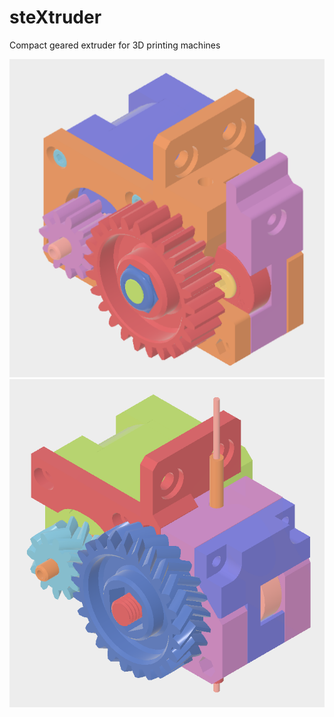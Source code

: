 # steXtruder
Compact geared extruder for 3D printing machines

![extruder v1](./v1.0/steXtruder_v1.png)
![extruder v2](./v2.0/steXtruder_v2.png)
